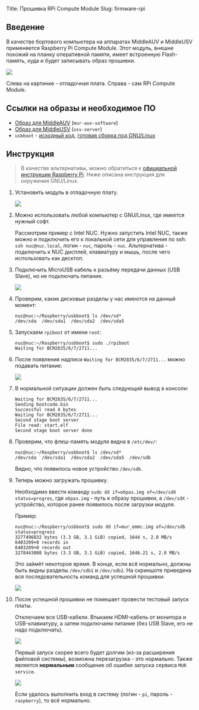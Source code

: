 Title: Прошивка RPi Compute Module
Slug: firmware-rpi

<!-- __#TODO: нужно дать ссылки на образы прошивок и нужный софт__ -->

## Введение

В качестве бортового компьютера на аппаратах MiddleAUV и MiddleUSV применяется
Raspberry Pi Compute Module. Этот модуль, внешне похожий на планку оперативной памяти,
имеет встроенную Flash-память, куда и будет записывать образ прошивки.

![](/media/firmware-rpi/overview.jpg)

Слева на картинке - отладочная плата. Справа - сам RPi Compute Module.

## Ссылки на образы и необходимое ПО

- [Образ для MiddleAUV](https://yadi.sk/d/TXavPwErRHBKcg) (`mur-auv-software`)
- [Образ для MiddleUSV](https://yadi.sk/d/XTlshffIK5B6fQ) (`usv-server`) <!-- надо сократить размер образа -->
- `usbboot` - [исходный код](https://github.com/raspberrypi/usbboot), [готовая сборка под GNU/Linux](https://yadi.sk/d/TZd48nW0k0CXfw)

## Инструкция

> В качестве альтернативы, можно обратиться к  [официальной инструкции Raspberry Pi](https://www.raspberrypi.org/documentation/hardware/computemodule/cm-emmc-flashing.md).
> Ниже описана инструкция для окружения GNU/Linux.

1.  Установить модуль в отладочную плату.

    ![](/media/firmware-rpi/module-installed.jpg)

2.  Можно использовать любой компьютер с GNU/Linux, где имеется нужный софт.

    Рассмотрим пример с Intel NUC. Нужно запустить Intel NUC,
    также можно и подключить его к локальной сети для управления по ssh:
    `ssh nuc@nuc.local`, логин - `nuc`, пароль - `nuc`.
    Альтернатива - подключить к NUC дисплей, клавиатуру и мышь, после чего
    использовать как десктоп.

3.  Подключить MicroUSB кабель к разъёму передачи данных (USB Slave),
    но не подключать питание.

    ![](/media/firmware-rpi/1-before-flashing.jpg)

4.  Проверим, какие дисковые разделы у нас имеются на данный момент:

        nuc@nuc:~/Raspberry/usbboot$ ls /dev/sd*
        /dev/sda  /dev/sda1  /dev/sda2  /dev/sda5

5.  Запускаем `rpiboot` от имени `root`:

        nuc@nuc:~/Raspberry/usbboot$ sudo ./rpiboot
        Waiting for BCM2835/6/7/2711...

6.  После появления надписи `Waiting for BCM2835/6/7/2711...` можно подавать питание:

    ![](/media/firmware-rpi/2-power.jpg)

7.  В нормальной ситуации должен быть следующий вывод в консоли:

        Waiting for BCM2835/6/7/2711...
        Sending bootcode.bin
        Successful read 4 bytes
        Waiting for BCM2835/6/7/2711...
        Second stage boot server
        File read: start.elf
        Second stage boot server done

8.  Проверим, что флеш-память модуля видна в `/etc/dev/`:

        nuc@nuc:~/Raspberry/usbboot$ ls /dev/sd*
        /dev/sda  /dev/sda1  /dev/sda2  /dev/sda5  /dev/sdb

    Видно, что появилось новое устройство `/dev/sdb`.

9.  Теперь можно загружать прошивку.

    Необходимо ввести команду `sudo dd if=образ.img of=/dev/sdX status=progres`,
    где `образ.img` - путь к образу прошивки, а `/dev/sdX` - устройство, которое
    ранее появилось после загрузки модуля.

    Пример:

        nuc@nuc:~/Raspberry/usbboot$ sudo dd if=mur_emmc.img of=/dev/sdb status=progress
        3277496832 bytes (3.3 GB, 3.1 GiB) copied, 1644 s, 2.0 MB/s
        6403209+0 records in
        6403209+0 records out
        3278443008 bytes (3.3 GB, 3.1 GiB) copied, 1646.21 s, 2.0 MB/s

    Это займёт некоторое время. В конце, если всё нормально, должны быть видны
    разделы `/dev/sdb1` и `/dev/sdb2`. На скриншоте приведена вся последовательность
    команд для успешной прошивки:

    ![](/media/firmware-rpi/screenshot.png)

10. После успешной прошивки не помешает провести тестовый запуск платы.

    Отключаем все USB-кабели. Втыкаем HDMI-кабель от монитора и USB-клавиатуру,
    а затем подключаем питание (без USB Slave, его не надо подключать).

    ![](/media/firmware-rpi/3-test-boot.jpg)

    Первый запуск скорее всего будет долгим (из-за расширения файловой системы),
    возможна перезагрузка - это нормально. Также является __нормальным__ сообщение
    об ошибке запуска сервиса `MUR service`.

    ![](/media/firmware-rpi/boot-log.jpg)

    Если удалось выполнить вход в систему (логин - `pi`, пароль - `raspberry`),
    то всё нормально.
